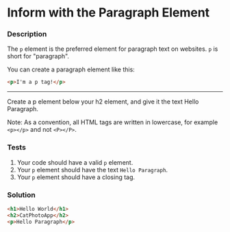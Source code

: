 # Inform with the Paragraph Element

### Description

The `p` element is the preferred element for paragraph text on websites. `p` is short for "paragraph".

You can create a paragraph element like this:

```html
<p>I'm a p tag!</p>
```
---

Create a p element below your h2 element, and give it the text Hello Paragraph.

Note: As a convention, all HTML tags are written in lowercase, for example `<p></p>` and not `<P></P>`.

### Tests

1. Your code should have a valid `p` element.
2. Your `p` element should have the text `Hello Paragraph`.
3. Your `p` element should have a closing tag.

### Solution

```html
<h1>Hello World</h1>
<h2>CatPhotoApp</h2>
<p>Hello Paragraph</p>
```
